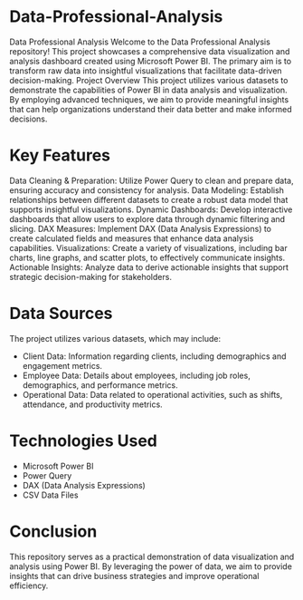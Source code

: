 # Data-Professional-Analysis
Data Professional Analysis
Welcome to the Data Professional Analysis repository! This project showcases a comprehensive data visualization and analysis dashboard created using Microsoft Power BI. The primary aim is to transform raw data into insightful visualizations that facilitate data-driven decision-making.
Project Overview
This project utilizes various datasets to demonstrate the capabilities of Power BI in data analysis and visualization. By employing advanced techniques, we aim to provide meaningful insights that can help organizations understand their data better and make informed decisions.
# Key Features
Data Cleaning & Preparation: Utilize Power Query to clean and prepare data, ensuring accuracy and consistency for analysis.
Data Modeling: Establish relationships between different datasets to create a robust data model that supports insightful visualizations.
Dynamic Dashboards: Develop interactive dashboards that allow users to explore data through dynamic filtering and slicing.
DAX Measures: Implement DAX (Data Analysis Expressions) to create calculated fields and measures that enhance data analysis capabilities.
Visualizations: Create a variety of visualizations, including bar charts, line graphs, and scatter plots, to effectively communicate insights.
Actionable Insights: Analyze data to derive actionable insights that support strategic decision-making for stakeholders.
# Data Sources
The project utilizes various datasets, which may include:
* Client Data: Information regarding clients, including demographics and engagement metrics.
* Employee Data: Details about employees, including job roles, demographics, and performance metrics.
* Operational Data: Data related to operational activities, such as shifts, attendance, and productivity metrics.

# Technologies Used
* Microsoft Power BI
* Power Query
* DAX (Data Analysis Expressions)
* CSV Data Files
# Conclusion
This repository serves as a practical demonstration of data visualization and analysis using Power BI. By leveraging the power of data, we aim to provide insights that can drive business strategies and improve operational efficiency.

